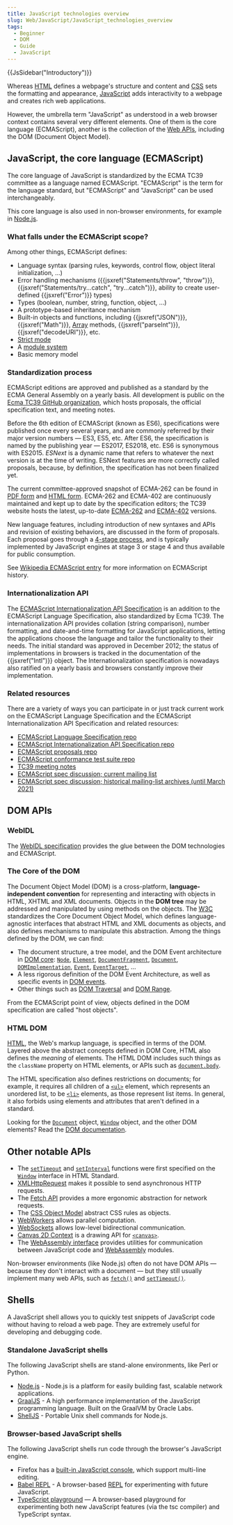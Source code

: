 ```yaml
---
title: JavaScript technologies overview
slug: Web/JavaScript/JavaScript_technologies_overview
tags:
  - Beginner
  - DOM
  - Guide
  - JavaScript
---
```


{{JsSidebar("Introductory")}}

Whereas [HTML](/en-US/docs/Web/HTML) defines a webpage's structure and content and [CSS](/en-US/docs/Web/CSS) sets the formatting and appearance, [JavaScript](/en-US/docs/Web/JavaScript) adds interactivity to a webpage and creates rich web applications.

However, the umbrella term "JavaScript" as understood in a web browser context contains several very different elements. One of them is the core language (ECMAScript), another is the collection of the [Web APIs](/en-US/docs/Web/API), including the DOM (Document Object Model).

## JavaScript, the core language (ECMAScript)

The core language of JavaScript is standardized by the ECMA TC39 committee as a language named ECMAScript. "ECMAScript" is the term for the language standard, but "ECMAScript" and "JavaScript" can be used interchangeably.

This core language is also used in non-browser environments, for example in [Node.js](https://nodejs.org).

### What falls under the ECMAScript scope?

Among other things, ECMAScript defines:

- Language syntax (parsing rules, keywords, control flow, object literal initialization, ...)
- Error handling mechanisms ({{jsxref("Statements/throw", "throw")}}, {{jsxref("Statements/try...catch", "try...catch")}}, ability to create user-defined {{jsxref("Error")}} types)
- Types (boolean, number, string, function, object, ...)
- A prototype-based inheritance mechanism
- Built-in objects and functions, including {{jsxref("JSON")}}, {{jsxref("Math")}}, [Array](/en-US/docs/Web/JavaScript/Reference/Global_Objects/Array) methods, {{jsxref("parseInt")}}, {{jsxref("decodeURI")}}, etc.
- [Strict mode](/en-US/docs/Web/JavaScript/Reference/Strict_mode)
- A [module system](/en-US/docs/Web/JavaScript/Guide/Modules)
- Basic memory model

### Standardization process

ECMAScript editions are approved and published as a standard by the ECMA General Assembly on a yearly basis. All development is public on the [Ecma TC39 GitHub organization](https://github.com/tc39), which hosts proposals, the official specification text, and meeting notes.

Before the 6th edition of ECMAScript (known as ES6), specifications were published once every several years, and are commonly referred by their major version numbers — ES3, ES5, etc. After ES6, the specification is named by the publishing year — ES2017, ES2018, etc. ES6 is synonymous with ES2015. _ESNext_ is a dynamic name that refers to whatever the next version is at the time of writing. ESNext features are more correctly called proposals, because, by definition, the specification has not been finalized yet.

The current committee-approved snapshot of ECMA-262 can be found in [PDF form](https://www.ecma-international.org/publications/files/ECMA-ST/ECMA-262.pdf) and [HTML form](https://262.ecma-international.org/13.0/). ECMA-262 and ECMA-402 are continuously maintained and kept up to date by the specification editors; the TC39 website hosts the latest, up-to-date [ECMA-262](https://tc39.es/ecma262/) and [ECMA-402](https://tc39.es/ecma402/) versions.

New language features, including introduction of new syntaxes and APIs and revision of existing behaviors, are discussed in the form of proposals. Each proposal goes through a [4-stage process](https://tc39.es/process-document/), and is typically implemented by JavaScript engines at stage 3 or stage 4 and thus available for public consumption.

See [Wikipedia ECMAScript entry](https://en.wikipedia.org/wiki/ECMAScript) for more information on ECMAScript history.

### Internationalization API

The [ECMAScript Internationalization API Specification](https://402.ecma-international.org/1.0/) is an addition to the ECMAScript Language Specification, also standardized by Ecma TC39. The internationalization API provides collation (string comparison), number formatting, and date-and-time formatting for JavaScript applications, letting the applications choose the language and tailor the functionality to their needs. The initial standard was approved in December 2012; the status of implementations in browsers is tracked in the documentation of the {{jsxref("Intl")}} object. The Internationalization specification is nowadays also ratified on a yearly basis and browsers constantly improve their implementation.

### Related resources

There are a variety of ways you can participate in or just track current work on the ECMAScript Language Specification and the ECMAScript Internationalization API Specification and related resources:

- [ECMAScript Language Specification repo](https://github.com/tc39/ecma262)
- [ECMAScript Internationalization API Specification repo](https://github.com/tc39/ecma402)
- [ECMAScript proposals repo](https://github.com/tc39/proposals)
- [ECMAScript conformance test suite repo](https://github.com/tc39/test262)
- [TC39 meeting notes](https://github.com/tc39/notes)
- [ECMAScript spec discussion; current mailing list](https://es.discourse.group/)
- [ECMAScript spec discussion; historical mailing-list archives (until March 2021)](https://esdiscuss.org/)

## DOM APIs

### WebIDL

The [WebIDL specification](https://webidl.spec.whatwg.org/) provides the glue between the DOM technologies and ECMAScript.

### The Core of the DOM

The Document Object Model (DOM) is a cross-platform, **language-independent convention** for representing and interacting with objects in HTML, XHTML and XML documents. Objects in the **DOM tree** may be addressed and manipulated by using methods on the objects. The [W3C](/en-US/docs/Glossary/W3C) standardizes the Core Document Object Model, which defines language-agnostic interfaces that abstract HTML and XML documents as objects, and also defines mechanisms to manipulate this abstraction. Among the things defined by the DOM, we can find:

- The document structure, a tree model, and the DOM Event architecture in [DOM core](https://dom.spec.whatwg.org/): [`Node`](/en-US/docs/Web/API/Node), [`Element`](/en-US/docs/Web/API/Element), [`DocumentFragment`](/en-US/docs/Web/API/DocumentFragment), [`Document`](/en-US/docs/Web/API/Document), [`DOMImplementation`](/en-US/docs/Web/API/DOMImplementation), [`Event`](/en-US/docs/Web/API/Event), [`EventTarget`](/en-US/docs/Web/API/EventTarget), …
- A less rigorous definition of the DOM Event Architecture, as well as specific events in [DOM events](https://w3c.github.io/uievents/).
- Other things such as [DOM Traversal](https://www.w3.org/TR/DOM-Level-2-Traversal-Range/traversal.html) and [DOM Range](https://dom.spec.whatwg.org/#ranges).

From the ECMAScript point of view, objects defined in the DOM specification are called "host objects".

### HTML DOM

[HTML](https://html.spec.whatwg.org/multipage/), the Web's markup language, is specified in terms of the DOM. Layered above the abstract concepts defined in DOM Core, HTML also defines the _meaning_ of elements. The HTML DOM includes such things as the `className` property on HTML elements, or APIs such as [`document.body`](/en-US/docs/Web/API/Document/body).

The HTML specification also defines restrictions on documents; for example, it requires all children of a [`<ul>`](/en-US/docs/Web/HTML/Element/ul) element, which represents an unordered list, to be [`<li>`](/en-US/docs/Web/HTML/Element/li) elements, as those represent list items. In general, it also forbids using elements and attributes that aren't defined in a standard.

Looking for the [`Document`](/en-US/docs/Web/API/Document) object, [`Window`](/en-US/docs/Web/API/Window) object, and the other DOM elements? Read the [DOM documentation](/en-US/docs/Web/API/Document_Object_Model).

## Other notable APIs

- The [`setTimeout`](/en-US/docs/Web/API/setTimeout) and [`setInterval`](/en-US/docs/Web/API/setInterval) functions were first specified on the [`Window`](/en-US/docs/Web/API/Window) interface in HTML Standard.
- [XMLHttpRequest](https://xhr.spec.whatwg.org/) makes it possible to send asynchronous HTTP requests.
- The [Fetch API](https://fetch.spec.whatwg.org/) provides a more ergonomic abstraction for network requests.
- The [CSS Object Model](https://drafts.csswg.org/cssom/) abstract CSS rules as objects.
- [WebWorkers](https://html.spec.whatwg.org/multipage/workers.html) allows parallel computation.
- [WebSockets](https://html.spec.whatwg.org/multipage/#network) allows low-level bidirectional communication.
- [Canvas 2D Context](https://html.spec.whatwg.org/multipage//#2dcontext) is a drawing API for [`<canvas>`](/en-US/docs/Web/HTML/Element/canvas).
- The [WebAssembly interface](https://webassembly.github.io/spec/js-api) provides utilities for communication between JavaScript code and [WebAssembly](/en-US/docs/WebAssembly) modules.

Non-browser environments (like Node.js) often do not have DOM APIs — because they don't interact with a document — but they still usually implement many web APIs, such as [`fetch()`](/en-US/docs/Web/API/fetch) and [`setTimeout()`](/en-US/docs/Web/API/setTimeout).

## Shells

A JavaScript shell allows you to quickly test snippets of JavaScript code without having to reload a web page. They are extremely useful for developing and debugging code.

### Standalone JavaScript shells

The following JavaScript shells are stand-alone environments, like Perl or Python.

- [Node.js](https://nodejs.org/) - Node.js is a platform for easily building fast, scalable network applications.
- [GraalJS](https://www.graalvm.org/) - A high performance implementation of the JavaScript programming language. Built on the GraalVM by Oracle Labs.
- [ShellJS](https://github.com/shelljs/shelljs) - Portable Unix shell commands for Node.js.

### Browser-based JavaScript shells

The following JavaScript shells run code through the browser's JavaScript engine.

- Firefox has a [built-in JavaScript console](https://firefox-source-docs.mozilla.org/devtools-user/web_console/the_command_line_interpreter/index.html), which support multi-line editing.
- [Babel REPL](https://babeljs.io/repl) - A browser-based [REPL](https://en.wikipedia.org/wiki/REPL) for experimenting with future JavaScript.
- [TypeScript playground](https://www.typescriptlang.org/play) — A browser-based playground for experimenting both new JavaScript features (via the tsc compiler) and TypeScript syntax.
